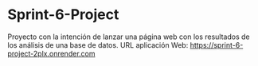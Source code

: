 # Sprint-6-Project
Proyecto con la intención de lanzar una página web con los resultados de los análisis de una base de datos.
URL aplicación Web:
https://sprint-6-project-2plx.onrender.com
